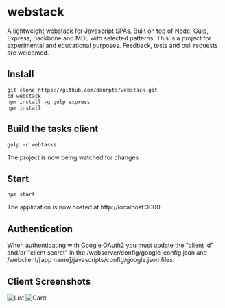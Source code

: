 # webstack

A lightweight webstack for Javascript SPAs. Built on top of Node, Gulp, Express, Backbone and MDL with selected patterns. This is a project for experimental and educational purposes. Feedback, tests and pull requests are welcomed.

## Install
	  
    git clone https://github.com/danrpts/webstack.git
    cd webstack
    npm install -g gulp express
    npm install

## Build the tasks client

    gulp -c webtasks

The project is now being watched for changes

## Start

    npm start
    
The application is now hosted at http://localhost:3000

## Authentication

When authenticating with Google OAuth2 you must update the "client id" and/or "client secret" in the /webserver/config/google_config.json and /webclient/[app name]/javascripts/config/google.json files.

## Client Screenshots
![List](https://raw.github.com/danrpts/webstack/master/screenshots/ScreenShotList.png)
![Card](https://raw.github.com/danrpts/webstack/master/screenshots/ScreenShotCard.png)
